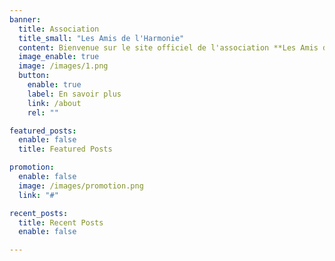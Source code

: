 ```yaml
---
banner:
  title: Association
  title_small: "Les Amis de l'Harmonie"
  content: Bienvenue sur le site officiel de l'association **Les Amis de l'Harmonie** de Sucy-en-Brie !
  image_enable: true
  image: /images/1.png
  button:
    enable: true
    label: En savoir plus
    link: /about
    rel: ""

featured_posts:
  enable: false
  title: Featured Posts

promotion:
  enable: false
  image: /images/promotion.png
  link: "#"

recent_posts:
  title: Recent Posts
  enable: false

---
```


